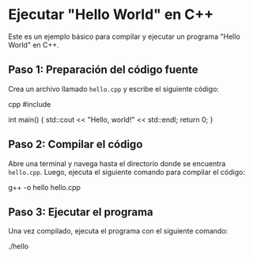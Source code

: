 # Ejecutar "Hello World" en C++

Este es un ejemplo básico para compilar y ejecutar un programa "Hello World" en C++.

## Paso 1: Preparación del código fuente

Crea un archivo llamado `hello.cpp` y escribe el siguiente código:

cpp
#include <iostream>

int main() {
    std::cout << "Hello, world!" << std::endl;
    return 0;
}


## Paso 2: Compilar el código

Abre una terminal y navega hasta el directorio donde se encuentra `hello.cpp`. Luego, ejecuta el siguiente comando para compilar el código:


g++ -o hello hello.cpp


## Paso 3: Ejecutar el programa

Una vez compilado, ejecuta el programa con el siguiente comando:


./hello
